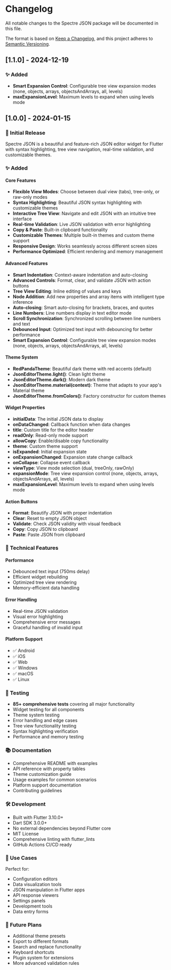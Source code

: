 # Changelog

All notable changes to the Spectre JSON package will be documented in this file.

The format is based on [Keep a Changelog](https://keepachangelog.com/en/1.0.0/),
and this project adheres to [Semantic Versioning](https://semver.org/spec/v2.0.0.html).

## [1.1.0] - 2024-12-19

### ✨ Added
- **Smart Expansion Control**: Configurable tree view expansion modes (none, objects, arrays, objectsAndArrays, all, levels)
- **maxExpansionLevel**: Maximum levels to expand when using levels mode

## [1.0.0] - 2024-01-15

### 🎉 Initial Release

Spectre JSON is a beautiful and feature-rich JSON editor widget for Flutter with syntax highlighting, tree view navigation, real-time validation, and customizable themes.

### ✨ Added

#### Core Features
- **Flexible View Modes**: Choose between dual view (tabs), tree-only, or raw-only modes
- **Syntax Highlighting**: Beautiful JSON syntax highlighting with customizable themes
- **Interactive Tree View**: Navigate and edit JSON with an intuitive tree interface
- **Real-time Validation**: Live JSON validation with error highlighting
- **Copy & Paste**: Built-in clipboard functionality
- **Customizable Themes**: Multiple built-in themes and custom theme support
- **Responsive Design**: Works seamlessly across different screen sizes
- **Performance Optimized**: Efficient rendering and memory management

#### Advanced Features
- **Smart Indentation**: Context-aware indentation and auto-closing
- **Advanced Controls**: Format, clear, and validate JSON with action buttons
- **Tree View Editing**: Inline editing of values and keys
- **Node Addition**: Add new properties and array items with intelligent type inference
- **Auto-closing**: Smart auto-closing for brackets, braces, and quotes
- **Line Numbers**: Line numbers display in text editor mode
- **Scroll Synchronization**: Synchronized scrolling between line numbers and text
- **Debounced Input**: Optimized text input with debouncing for better performance
- **Smart Expansion Control**: Configurable tree view expansion modes (none, objects, arrays, objectsAndArrays, all, levels)

#### Theme System
- **RedPandaTheme**: Beautiful dark theme with red accents (default)
- **JsonEditorTheme.light()**: Clean light theme
- **JsonEditorTheme.dark()**: Modern dark theme
- **JsonEditorTheme.material(context)**: Theme that adapts to your app's Material theme
- **JsonEditorTheme.fromColors()**: Factory constructor for custom themes

#### Widget Properties
- **initialData**: The initial JSON data to display
- **onDataChanged**: Callback function when data changes
- **title**: Custom title for the editor header
- **readOnly**: Read-only mode support
- **allowCopy**: Enable/disable copy functionality
- **theme**: Custom theme support
- **isExpanded**: Initial expansion state
- **onExpansionChanged**: Expansion state change callback
- **onCollapse**: Collapse event callback
- **viewType**: View mode selection (dual, treeOnly, rawOnly)
- **expansionMode**: Tree view expansion control (none, objects, arrays, objectsAndArrays, all, levels)
- **maxExpansionLevel**: Maximum levels to expand when using levels mode

#### Action Buttons
- **Format**: Beautify JSON with proper indentation
- **Clear**: Reset to empty JSON object
- **Validate**: Check JSON validity with visual feedback
- **Copy**: Copy JSON to clipboard
- **Paste**: Paste JSON from clipboard

### 🔧 Technical Features

#### Performance
- Debounced text input (750ms delay)
- Efficient widget rebuilding
- Optimized tree view rendering
- Memory-efficient data handling

#### Error Handling
- Real-time JSON validation
- Visual error highlighting
- Comprehensive error messages
- Graceful handling of invalid input

#### Platform Support
- ✅ Android
- ✅ iOS
- ✅ Web
- ✅ Windows
- ✅ macOS
- ✅ Linux

### 🧪 Testing

- **85+ comprehensive tests** covering all major functionality
- Widget testing for all components
- Theme system testing
- Error handling and edge cases
- Tree view functionality testing
- Syntax highlighting verification
- Performance and memory testing

### 📚 Documentation

- Comprehensive README with examples
- API reference with property tables
- Theme customization guide
- Usage examples for common scenarios
- Platform support documentation
- Contributing guidelines

### 🛠️ Development

- Built with Flutter 3.10.0+
- Dart SDK 3.0.0+
- No external dependencies beyond Flutter core
- MIT License
- Comprehensive linting with flutter_lints
- GitHub Actions CI/CD ready

### 🎯 Use Cases

Perfect for:
- Configuration editors
- Data visualization tools
- JSON manipulation in Flutter apps
- API response viewers
- Settings panels
- Development tools
- Data entry forms

### 🔮 Future Plans

- Additional theme presets
- Export to different formats
- Search and replace functionality
- Keyboard shortcuts
- Plugin system for extensions
- More advanced validation rules
